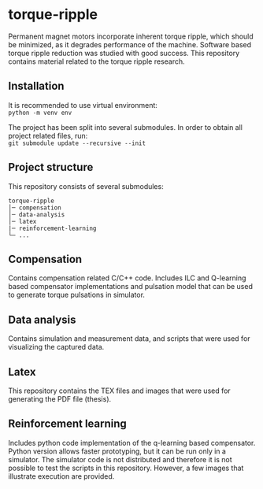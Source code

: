 # torque-ripple
Permanent magnet motors incorporate inherent torque ripple, which should be minimized, as it degrades performance of the machine. Software based torque ripple reduction was studied with good success. This repository contains material related to the torque ripple research.

## Installation
It is recommended to use virtual environment:  
`python -m venv env`

The project has been split into several submodules. 
In order to obtain all project related files, run:  
`git submodule update --recursive --init`

## Project structure
This repository consists of several submodules:
```
torque-ripple
│─ compensation
│─ data-analysis
│─ latex
|─ reinforcement-learning
└─ ...
```
## Compensation
Contains compensation related C/C++ code. Includes ILC and Q-learning based compensator implementations and pulsation model that can be used to generate torque pulsations in simulator.

## Data analysis
Contains simulation and measurement data, and scripts that were used for visualizing the captured data.

## Latex
This repository contains the TEX files and images that were used for generating the PDF file (thesis).

## Reinforcement learning
Includes python code implementation of the q-learning based compensator. Python version allows faster prototyping, but it can be run only in a simulator. The simulator code is not distributed and therefore it is not possible to test the scripts in this repository. However, a few images that illustrate execution are provided.

